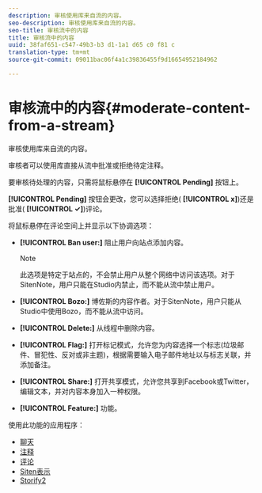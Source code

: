 ```yaml
---
description: 审核使用库来自流的内容。
seo-description: 审核使用库来自流的内容。
seo-title: 审核流中的内容
title: 审核流中的内容
uuid: 38faf651-c547-49b3-b3 d1-1a1 d65 c0 f81 c
translation-type: tm+mt
source-git-commit: 09011bac06f4a1c39836455f9d16654952184962

---
```



# 审核流中的内容{#moderate-content-from-a-stream}

审核使用库来自流的内容。

审核者可以使用库直接从流中批准或拒绝待定注释。

要审核待处理的内容，只需将鼠标悬停在 **[!UICONTROL Pending]** 按钮上。

**[!UICONTROL Pending]** 按钮会更改，您可以选择拒绝( **[!UICONTROL x]**)还是批准( **[!UICONTROL ✓]**)评论。

将鼠标悬停在评论空间上并显示以下协调选项：

* **[!UICONTROL Ban user:]** 阻止用户向站点添加内容。

   >[!NOTE]
   >
   >此选项是特定于站点的，不会禁止用户从整个网络中访问该选项。对于SitenNote，用户只能在Studio内禁止，而不能从流中禁止用户。

* **[!UICONTROL Bozo:]** 博佐斯的内容作者。对于SitenNote，用户只能从Studio中使用Bozo，而不能从流中访问。
* **[!UICONTROL Delete:]** 从线程中删除内容。
* **[!UICONTROL Flag:]** 打开标记模式，允许您为内容选择一个标志(垃圾邮件、冒犯性、反对或非主题)，根据需要输入电子邮件地址以与标志关联，并添加备注。
* **[!UICONTROL Share:]** 打开共享模式，允许您共享到Facebook或Twitter，编辑文本，并对内容本身加入一种权限。
* **[!UICONTROL Feature:]** 功能。



使用此功能的应用程序：

* [聊天](/help/using/c-about-apps/c-chat-app/c-chat-app.md#c_chat_app)
* [注释](/help/using/c-about-apps/c-comments/c-comments.md)
* [评论](/help/using/c-about-apps/c-reviews-app/c-reviews-app.md#c_reviews_app)
* [Siten表示](/help/using/c-about-apps/c-sidenotes-app/c-sidenotes-app.md#c_sidenotes_app)
* [Storify2](/help/using/c-about-apps/c-storify2/c-storify2.md#c_storify2)

